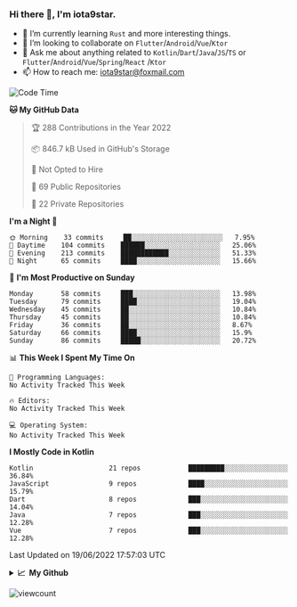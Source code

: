 ### Hi there 👋, I'm iota9star.

- 🌱 I’m currently learning `Rust` and more interesting things.
- 👯 I’m looking to collaborate on `Flutter`/`Android`/`Vue`/`Ktor`
- 💬 Ask me about anything related to `Kotlin`/`Dart`/`Java`/`JS`/`TS` or `Flutter`/`Android`/`Vue`/`Spring`/`React`
  /`Ktor`
- 📫 How to reach me: [iota9star@foxmail.com](iota9star@foxmail.com)



<!--START_SECTION:waka-->
![Code Time](http://img.shields.io/badge/Code%20Time-3%2C088%20hrs%2012%20mins-blue)

**🐱 My GitHub Data** 

> 🏆 288 Contributions in the Year 2022
 > 
> 📦 846.7 kB Used in GitHub's Storage 
 > 
> 🚫 Not Opted to Hire
 > 
> 📜 69 Public Repositories 
 > 
> 🔑 22 Private Repositories  
 > 
**I'm a Night 🦉** 

```text
🌞 Morning    33 commits     ██░░░░░░░░░░░░░░░░░░░░░░░   7.95% 
🌆 Daytime    104 commits    ██████░░░░░░░░░░░░░░░░░░░   25.06% 
🌃 Evening    213 commits    ████████████░░░░░░░░░░░░░   51.33% 
🌙 Night      65 commits     ████░░░░░░░░░░░░░░░░░░░░░   15.66%

```
📅 **I'm Most Productive on Sunday** 

```text
Monday       58 commits     ███░░░░░░░░░░░░░░░░░░░░░░   13.98% 
Tuesday      79 commits     ████░░░░░░░░░░░░░░░░░░░░░   19.04% 
Wednesday    45 commits     ██░░░░░░░░░░░░░░░░░░░░░░░   10.84% 
Thursday     45 commits     ██░░░░░░░░░░░░░░░░░░░░░░░   10.84% 
Friday       36 commits     ██░░░░░░░░░░░░░░░░░░░░░░░   8.67% 
Saturday     66 commits     ████░░░░░░░░░░░░░░░░░░░░░   15.9% 
Sunday       86 commits     █████░░░░░░░░░░░░░░░░░░░░   20.72%

```


📊 **This Week I Spent My Time On** 

```text
💬 Programming Languages: 
No Activity Tracked This Week

🔥 Editors: 
No Activity Tracked This Week

💻 Operating System: 
No Activity Tracked This Week

```

**I Mostly Code in Kotlin** 

```text
Kotlin                   21 repos            █████████░░░░░░░░░░░░░░░░   36.84% 
JavaScript               9 repos             ████░░░░░░░░░░░░░░░░░░░░░   15.79% 
Dart                     8 repos             ███░░░░░░░░░░░░░░░░░░░░░░   14.04% 
Java                     7 repos             ███░░░░░░░░░░░░░░░░░░░░░░   12.28% 
Vue                      7 repos             ███░░░░░░░░░░░░░░░░░░░░░░   12.28%

```



 Last Updated on 19/06/2022 17:57:03 UTC
<!--END_SECTION:waka-->

<details>
  <summary><b>📈&nbsp;&nbsp;My Github</b></summary>
  <br>
  <img src='https://github-profile-trophy.vercel.app/?username=iota9star'>
  <img src='https://bad-apple-github-readme.vercel.app/api?show_bg=1&username=iota9star&hide_title=true'>
  <img src='http://cr-skills-chart-widget.azurewebsites.net/api/api?username=iota9star'>
</details>


![viewcount](https://count.getloli.com/get/@iota9star?theme=rule34)
